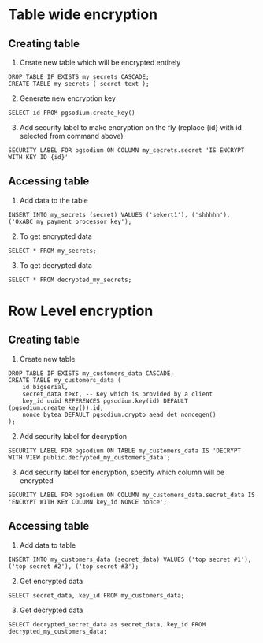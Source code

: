 
# Table wide encryption

## Creating table

1. Create new table which will be encrypted entirely
```
DROP TABLE IF EXISTS my_secrets CASCADE;
CREATE TABLE my_secrets ( secret text );
```
2. Generate new encryption key
```
SELECT id FROM pgsodium.create_key()
```
3. Add security label to make encryption on the fly (replace {id} with id selected from command above)
```
SECURITY LABEL FOR pgsodium ON COLUMN my_secrets.secret 'IS ENCRYPT WITH KEY ID {id}'
```

## Accessing table
1. Add data to the table
```
INSERT INTO my_secrets (secret) VALUES ('sekert1'), ('shhhhh'), ('0xABC_my_payment_processor_key');
```
2. To get encrypted data
```
SELECT * FROM my_secrets;
```
3. To get decrypted data
```
SELECT * FROM decrypted_my_secrets;
```

# Row Level encryption

## Creating table

1. Create new table
```
DROP TABLE IF EXISTS my_customers_data CASCADE; 
CREATE TABLE my_customers_data ( 
    id bigserial, 
    secret_data text, -- Key which is provided by a client
    key_id uuid REFERENCES pgsodium.key(id) DEFAULT (pgsodium.create_key()).id, 
    nonce bytea DEFAULT pgsodium.crypto_aead_det_noncegen()
);
```
2. Add security label for decryption
```
SECURITY LABEL FOR pgsodium ON TABLE my_customers_data IS 'DECRYPT WITH VIEW public.decrypted_my_customers_data';
```
3. Add security label for encryption, specify which column will be encrypted
```
SECURITY LABEL FOR pgsodium ON COLUMN my_customers_data.secret_data IS 'ENCRYPT WITH KEY COLUMN key_id NONCE nonce';
```

## Accessing table

1. Add data to table 
```
INSERT INTO my_customers_data (secret_data) VALUES ('top secret #1'), ('top secret #2'), ('top secret #3');
```
2. Get encrypted data
```
SELECT secret_data, key_id FROM my_customers_data;
```
3. Get decrypted data
```
SELECT decrypted_secret_data as secret_data, key_id FROM decrypted_my_customers_data;
```